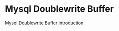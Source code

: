 # Mysql Doublewrite Buffer

[Mysql Doublewrite Buffer introduction](http://jockchou.github.io/blog/2015/07/23/innodb-doublewrite-buffer.html)